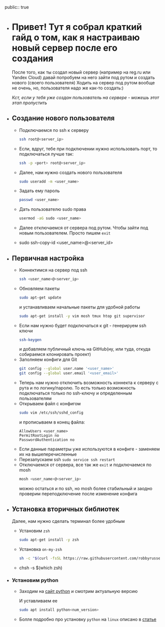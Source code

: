 public:: true

- # Привет! Тут я собрал краткий гайд о том, как я настраиваю новый сервер после его создания
  
  После того, как ты создал новый сервер (например на reg.ru или Yandex Cloud) давай попробуем на него зайти под рутом и создать нового (своего пользователя)
  Ходить на сервер под рутом вообще не очень, но, пользователя надо же как-то создать:)
  
  *Кст, если у тебя уже создан пользователь на сервере - можешь этот этап пропустить*
- ## Создание нового пользователя
	- Подключаемся по ssh к серверу
	  
	  ```bash
	  ssh root@<server_ip>
	  ```
	- Если, вдруг, тебе при подключении нужно использовать порт, то подключаться лучше так:
	  ```bash
	  ssh -p <port> root@<server_ip>
	  ```
	- Далее, нам нужно создать нового пользователя 
	  ```bash
	  sudo useradd -m <user_name>
	  ```
	- Задать ему пароль 
	  ```bash
	  passwd <user_name>
	  ```
	- Дать пользователю sudo права 
	  ```bash
	  usermod -aG sudo <user_name>
	  ```
	- Далее отключаемся от сервера под рутом. Чтобы зайти под новым пользователем. Просто пишем `exit`
	- sudo ssh-copy-id <user_name>@<server_id>
- ## Первичная настройка
	- Коннектимся на сервер под ssh 
	  ```bash
	  ssh <user_name>@<server_ip>
	  ```
	- Обновляем пакеты 
	  ```bash
	  sudo apt-get update
	  ```
	  и устанавливаем начальные пакеты для удобной работы 
	  ```bash
	  sudo apt-get install -y vim mosh tmux htop git supervisor
	  ```
	- Если нам нужно будет подключаться к git - генерируем ssh ключи 
	  ```bash
	  ssh-keygen
	  ``` 
	  и добавляем публичный ключь на GitHub(ну, или туда, откуда собираемся клонировать проект)
	- Заполняем конфиги для Git 
	  ```bash
	  git config --global user.name '<user_name>'
	  git config --global user.email '<user_email>'
	  ```
	- Теперь нам нужно отключить возможность коннекта к серверу с рута и по логину/паролю. То есть  только возможность подключаться только по ssh-ключу и определенным пользователям
	- Открываем файл с конфигом
	  ```bash
	  sudo vim /etc/ssh/sshd_config
	  ```
	  и прописываем в конец файла:
	  ```
	  AllowUsers <user_name>
	  PermitRootLogin no
	  PasswordAuthentication no
	  ```
	- Если данные параметры уже используются в конфиге - заменяем их на вышеперечисленные
	- Перезапускаем ssh `sudo service ssh restart`
	- Отключаемся от сервера, все так же `exit` и подключаемся по mosh
	   ```bash
	  mosh <user_name>@<server_ip>
	  ```
	   можно остаться и по ssh, но mosh более стабильный и заодно проверим переподключение после изменение конфига
- ## Установка вторичных библиотек
  Далее, нам нужно сделать терминал более удобным
	- Установим `zsh`
	  ```bash
	  sudo apt-get install -y zsh
	  ```
	- Установка `on-my-zsh`
	  
	  ```bash
	  sh -c "$(curl -fsSL https://raw.githubusercontent.com/robbyrussell/oh-my-zsh/master/tools/install.sh)"
	  ```
	- chsh -s $(which zsh)
- ### Установим python
	- Заходим на [сайт python](https://www.python.org/downloads/) и смотрим актуальную версию
	  
	  И уставливаем ее
	  ```bash
	  sudo apt install python<num_version>
	  ```
	- Болле подробно про установку `python` на `linux` описано в [статье](https://linux.how2shout.com/how-to-install-python-3-13-3-12-or-3-11on-ubuntu-22-04-or-20-4-linux/)
